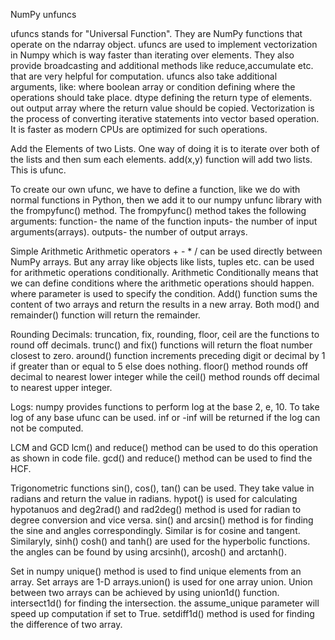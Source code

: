 NumPy unfuncs

ufuncs stands for "Universal Function". They are NumPy functions that operate on the ndarray object.
ufuncs are used to implement vectorization in Numpy which is way faster than iterating over elements. They also provide broadcasting and additional methods like reduce,accumulate etc. that are very helpful for computation. ufuncs also take additional arguments, like:
where boolean array or condition defining where the operations should take place. dtype defining the return type of elements. out output array where the return value should be copied. 
Vectorization is the process of converting iterative statements into vector based operation. It is faster as modern CPUs are optimized for such operations.

Add the Elements of two Lists. One way of doing it is to iterate over both of the lists and then sum each elements. add(x,y) function will add two lists. This is ufunc.

To create our own ufunc, we have to define a function, like we do with normal functions in Python, then we add it to our numpy unfunc library with the frompyfunc() method.
The frompyfunc() method takes the following arguments: 
function- the name of the function
inputs- the number of input arguments(arrays).
outputs- the number of output arrays.

Simple Arithmetic 
Arithmetic operators + - * / can be used directly between NumPy arrays. But any array like objects like lists, tuples etc. can be used for arithmetic operations conditionally. Arithmetic Conditionally means that we can define conditions where the arithmetic operations should happen. where parameter is used to specify the condition. Add() function sums the content of two arrays and return the results in a new array. Both mod() and remainder() function will return the remainder.

Rounding Decimals:
truncation, fix, rounding, floor, ceil are the functions to round off decimals. trunc() and fix() functions will return the float number closest to zero. around() function increments preceding digit or decimal by 1 if greater than or equal to 5 else does nothing. floor() method rounds off decimal to nearest lower integer while the ceil() method rounds off decimal to nearest upper integer. 

Logs:
numpy provides functions to perform log at the base 2, e, 10. To take log of any base ufunc can be used. inf or -inf will be returned if the log can not be computed.

LCM and GCD
lcm() and reduce() method can be used to do this operation as shown in code file. gcd() and reduce() method can be used to find the HCF.

Trigonometric functions
sin(), cos(), tan() can be used. They take value in radians and return the value in radians. hypot() is used for calculating hypotanuos and deg2rad() and rad2deg() method is used for radian to degree conversion and vice versa. sin() and arcsin() method is for finding the sine and angles correspondingly. Similar is for cosine and tangent. Similaryly, sinh() cosh() and tanh() are used for the hyperbolic functions. the angles can be found by using arcsinh(), arcosh() and arctanh().

Set in numpy
unique() method is used to find unique elements from an array. Set arrays are 1-D arrays.union() is used for one array union. Union between two arrays can be achieved by using union1d() function. intersect1d() for finding the intersection. the assume_unique parameter will speed up computation if set to True. setdiff1d() method is used for finding the difference of two array.






